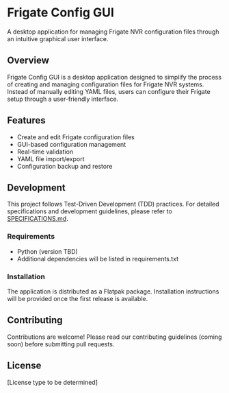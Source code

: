 # Frigate Config GUI

A desktop application for managing Frigate NVR configuration files through an intuitive graphical user interface.

## Overview

Frigate Config GUI is a desktop application designed to simplify the process of creating and managing configuration files for Frigate NVR systems. Instead of manually editing YAML files, users can configure their Frigate setup through a user-friendly interface.

## Features

- Create and edit Frigate configuration files
- GUI-based configuration management
- Real-time validation
- YAML file import/export
- Configuration backup and restore

## Development

This project follows Test-Driven Development (TDD) practices. For detailed specifications and development guidelines, please refer to [SPECIFICATIONS.md](SPECIFICATIONS.md).

### Requirements

- Python (version TBD)
- Additional dependencies will be listed in requirements.txt

### Installation

The application is distributed as a Flatpak package. Installation instructions will be provided once the first release is available.

## Contributing

Contributions are welcome! Please read our contributing guidelines (coming soon) before submitting pull requests.

## License

[License type to be determined]
